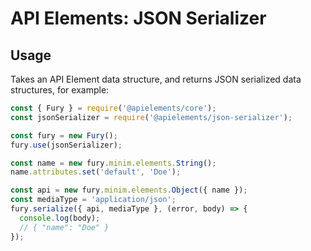 # API Elements: JSON Serializer

## Usage

Takes an API Element data structure, and returns JSON serialized data
structures, for example:

```javascript
const { Fury } = require('@apielements/core');
const jsonSerializer = require('@apielements/json-serializer');

const fury = new Fury();
fury.use(jsonSerializer);

const name = new fury.minim.elements.String();
name.attributes.set('default', 'Doe');

const api = new fury.minim.elements.Object({ name });
const mediaType = 'application/json';
fury.serialize({ api, mediaType }, (error, body) => {
  console.log(body);
  // { "name": "Doe" }
});
```
